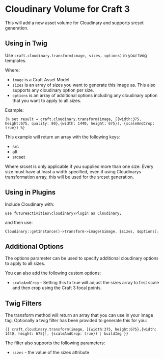 # Cloudinary Volume for Craft 3

This will add a new asset volume for Cloudinary and supports srcset generation.


## Using in Twig

Use `craft.cloudinary.transform(image, sizes, options)` in your twig templates.

Where:

- `image` is a Craft Asset Model
- `sizes` is an array of sizes you want to generate this image as. This also supports any cloudinary option per size.
- `options` is an array of additional options including any cloudinary option that you want to apply to all sizes.

Example:

    {% set result = craft.cloudinary.transform(image, [{width:375, height:675, quality: 80},{width: 1440, height: 675}], {scaleAndCrop: true}) %}
    
This example will return an array with the following keys:

- src
- alt
- srcset

Where srcset is only applicable if you supplied more than one size.
Every size must have at least a width specified, even if using Cloudinarys transformation array, this will be used for the srcset generation.


## Using in Plugins

Include Cloudinary with:

    use futureactivities\cloudinary\Plugin as Cloudinary;
    
and then use:

    Cloudinary::getInstance()->transform->image($image, $sizes, $options);
    
    
## Additional Options

The options parameter can be used to specify additional cloudinary options to apply
to all sizes.

You can also add the following custom options:

- `scaleAndCrop` - Setting this to true will adjust the sizes array to first scale and then crop using the Craft 3 focal points.
    

## Twig Filters

The transform method will return an array that you can use in your image tag. Optionally a twig filter has been provided to generate this for you:

    {{ craft.cloudinary.transform(image, [{width:375, height:675},{width: 1440, height: 675}], {scaleAndCrop: true}) | buildImg }}
    
The filter also supports the following parameters:

- `sizes` - the value of the sizes attribute